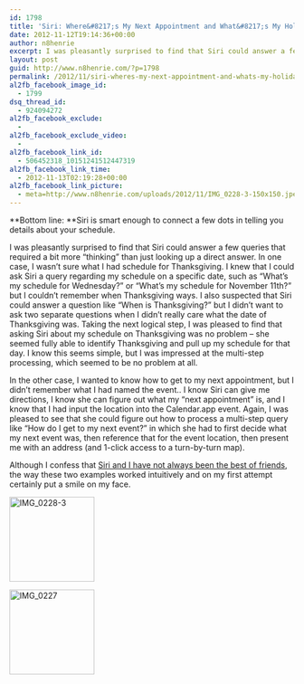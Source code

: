 ```yaml
---
id: 1798
title: 'Siri: Where&#8217;s My Next Appointment and What&#8217;s My Holiday Schedule?'
date: 2012-11-12T19:14:36+00:00
author: n8henrie
excerpt: I was pleasantly surprised to find that Siri could answer a few queries that required a bit more "thinking" than just looking up a direct answer.
layout: post
guid: http://www.n8henrie.com/?p=1798
permalink: /2012/11/siri-wheres-my-next-appointment-and-whats-my-holiday-schedule/
al2fb_facebook_image_id:
  - 1799
dsq_thread_id:
  - 924094272
al2fb_facebook_exclude:
  - 
al2fb_facebook_exclude_video:
  - 
al2fb_facebook_link_id:
  - 506452318_10151241512447319
al2fb_facebook_link_time:
  - 2012-11-13T02:19:28+00:00
al2fb_facebook_link_picture:
  - meta=http://www.n8henrie.com/uploads/2012/11/IMG_0228-3-150x150.jpeg
---
```

**Bottom line: **Siri is smart enough to connect a few dots in telling you details about your schedule.
  
<!--more-->


  
I was pleasantly surprised to find that Siri could answer a few queries that required a bit more &#8220;thinking&#8221; than just looking up a direct answer. In one case, I wasn&#8217;t sure what I had schedule for Thanksgiving. I knew that I could ask Siri a query regarding my schedule on a specific date, such as &#8220;What&#8217;s my schedule for Wednesday?&#8221; or &#8220;What&#8217;s my schedule for November 11th?&#8221; but I couldn&#8217;t remember when Thanksgiving ways. I also suspected that Siri could answer a question like &#8220;When is Thanksgiving?&#8221; but I didn&#8217;t want to ask two separate questions when I didn&#8217;t really care what the date of Thanksgiving was. Taking the next logical step, I was pleased to find that asking Siri about my schedule on Thanksgiving was no problem – she seemed fully able to identify Thanksgiving and pull up my schedule for that day. I know this seems simple, but I was impressed at the multi-step processing, which seemed to be no problem at all.

In the other case, I wanted to know how to get to my next appointment, but I didn&#8217;t remember what I had named the event.. I know Siri can give me directions, I know she can figure out what my &#8220;next appointment&#8221; is, and I know that I had input the location into the Calendar.app event. Again, I was pleased to see that she could figure out how to process a multi-step query like &#8220;How do I get to my next event?&#8221; in which she had to first decide what my next event was, then reference that for the event location, then present me with an address (and 1-click access to a turn-by-turn map).

Although I confess that [Siri and I have not always been the best of friends](http://www.n8henrie.com/2012/01/siri-set-my-alarm/), the way these two examples worked intuitively and on my first attempt certainly put a smile on my face.

<div id='gallery-1' class='gallery galleryid-1798 gallery-columns-3 gallery-size-thumbnail'>
  <dl class='gallery-item'>
    <dt class='gallery-icon portrait'>
      <a href='http://n8henrie.com/uploads/2012/11/IMG_0228-3.jpeg'><img width="150" height="150" src="http://n8henrie.com/uploads/2012/11/IMG_0228-3-150x150.jpeg" class="attachment-thumbnail size-thumbnail" alt="IMG_0228-3" srcset="http://n8henrie.com/uploads/2012/11/IMG_0228-3-150x150.jpeg 150w, http://n8henrie.com/uploads/2012/11/IMG_0228-3-125x125.jpeg 125w" sizes="(max-width: 150px) 100vw, 150px" /></a>
    </dt>
  </dl>
  
  <dl class='gallery-item'>
    <dt class='gallery-icon portrait'>
      <a href='http://n8henrie.com/uploads/2012/11/IMG_0227.jpeg'><img width="150" height="150" src="http://n8henrie.com/uploads/2012/11/IMG_0227-150x150.jpeg" class="attachment-thumbnail size-thumbnail" alt="IMG_0227" srcset="http://n8henrie.com/uploads/2012/11/IMG_0227-150x150.jpeg 150w, http://n8henrie.com/uploads/2012/11/IMG_0227-125x125.jpeg 125w" sizes="(max-width: 150px) 100vw, 150px" /></a>
    </dt>
  </dl>
  
  <br style='clear: both' />
</div>